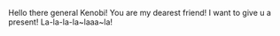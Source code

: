 Hello there general Kenobi!
You are my dearest friend!
I want to give u a present!
La-la-la-la~laaa~la!